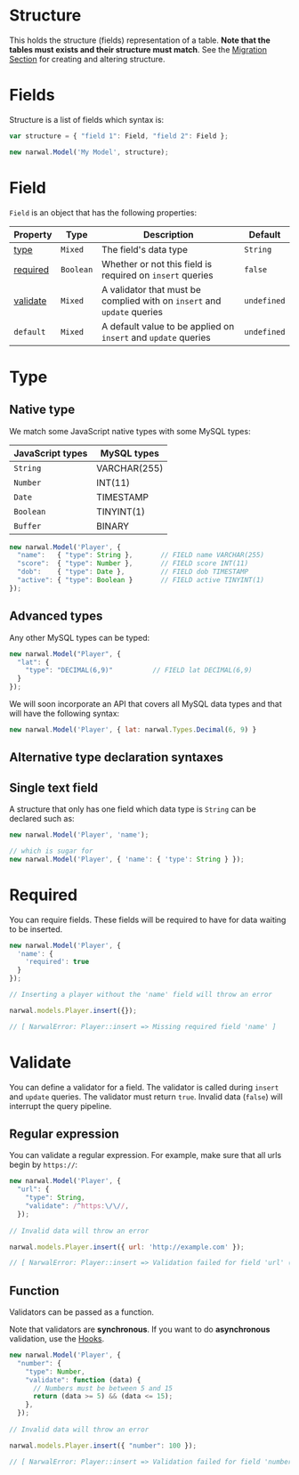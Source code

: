 Structure
=========

This holds the structure (fields) representation of a table. **Note that the tables must exists and their structure must match**. See the [Migration Section](docs/Migration.md) for creating and altering structure.

# Fields

Structure is a list of fields which syntax is:

```js
var structure = { "field 1": Field, "field 2": Field };

new narwal.Model('My Model', structure);
```

# Field

`Field` is an object that has the following properties:

| Property | Type | Description | Default |
|----------|------|-------------|---------|
| [type](#type) | `Mixed` | The field's data type | `String` |
| [required](#required) | `Boolean` | Whether or not this field is required on `insert` queries | `false` |
| [validate](#validate) | `Mixed` | A validator that must be complied with on `insert` and `update` queries | `undefined` |
| `default` | `Mixed` | A default value to be applied on `insert` and `update` queries | `undefined` |

# <a name="type"></a>Type

## Native type

We match some JavaScript native types with some MySQL types:

| JavaScript types | MySQL types |
|------------------|-------------|
| `String` | VARCHAR(255) |
| `Number` | INT(11) |
| `Date` | TIMESTAMP |
| `Boolean` | TINYINT(1) |
| `Buffer` | BINARY |

```js
new narwal.Model('Player', {
  "name":   { "type": String },       // FIELD name VARCHAR(255)
  "score":  { "type": Number },       // FIELD score INT(11)
  "dob":    { "type": Date },         // FIELD dob TIMESTAMP
  "active": { "type": Boolean }       // FIELD active TINYINT(1)
});
```

## Advanced types

Any other MySQL types can be typed:

```js
new narwal.Model("Player", {
  "lat": {            
    "type": "DECIMAL(6,9)"          // FIELD lat DECIMAL(6,9)
  }
});
```

We will soon incorporate an API that covers all MySQL data types and that will have the following syntax:

```js
new narwal.Model('Player', { lat: narwal.Types.Decimal(6, 9) }
```

## Alternative type declaration syntaxes

## Single text field

A structure that only has one field which data type is `String` can be declared such as:

```js
new narwal.Model('Player', 'name');

// which is sugar for
new narwal.Model('Player', { 'name': { 'type': String } });
```

# <a name="required"></a>Required

You can require fields. These fields will be required to have for data waiting to be inserted.

```js
new narwal.Model('Player', {
  'name': {
    'required': true
  }
});

// Inserting a player without the 'name' field will throw an error

narwal.models.Player.insert({});

// [ NarwalError: Player::insert => Missing required field 'name' ]
```

# <a name="valdiate"></a>Validate

You can define a validator for a field. The validator is called during `insert` and `update` queries. The validator must return `true`. Invalid data (`false`) will interrupt the query pipeline.

## Regular expression

You can validate a regular expression. For example, make sure that all urls begin by `https://`:

```js
new narwal.Model('Player', {
  "url": {
    "type": String,
    "validate": /^https:\/\//,
  });
  
// Invalid data will throw an error

narwal.models.Player.insert({ url: 'http://example.com' });

// [ NarwalError: Player::insert => Validation failed for field 'url' (regex failed) ]
```

## Function

Validators can be passed as a function.

Note that validators are **synchronous**. If you want to do **asynchronous** validation, use the [Hooks](docs/Hooks.md).

```js
new narwal.Model('Player', {
  "number": {
    "type": Number,
    "validate": function (data) {
      // Numbers must be between 5 and 15
      return (data >= 5) && (data <= 15);
    },
  });
  
// Invalid data will throw an error

narwal.models.Player.insert({ "number": 100 });

// [ NarwalError: Player::insert => Validation failed for field 'number' ]
```

